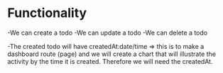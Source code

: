 # Functionality 
-We can create a todo 
-We can update a todo 
-We can delete a todo

-The created todo will have createdAt:date/time => this is to make a dashboard route (page) and we will create
  a chart that will illustrate the activity by the time it is created. Therefore we will need the createdAt.